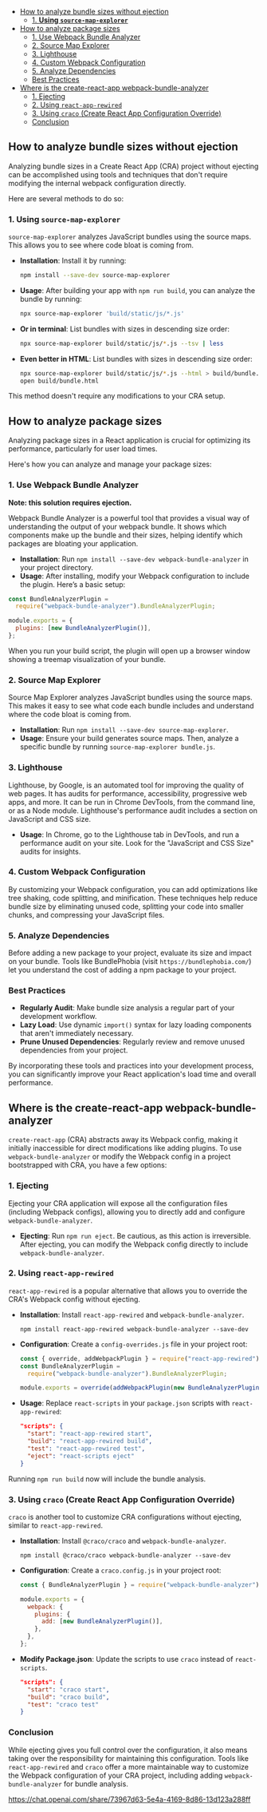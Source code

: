 - [How to analyze bundle sizes without ejection](#how-to-analyze-bundle-sizes-without-ejection)
  - [1. **Using `source-map-explorer`**](#1-using-source-map-explorer)
- [How to analyze package sizes](#how-to-analyze-package-sizes)
  - [1. Use Webpack Bundle Analyzer](#1-use-webpack-bundle-analyzer)
  - [2. Source Map Explorer](#2-source-map-explorer)
  - [3. Lighthouse](#3-lighthouse)
  - [4. Custom Webpack Configuration](#4-custom-webpack-configuration)
  - [5. Analyze Dependencies](#5-analyze-dependencies)
  - [Best Practices](#best-practices)
- [Where is the create-react-app webpack-bundle-analyzer](#where-is-the-create-react-app-webpack-bundle-analyzer)
  - [1. Ejecting](#1-ejecting)
  - [2. Using `react-app-rewired`](#2-using-react-app-rewired)
  - [3. Using `craco` (Create React App Configuration Override)](#3-using-craco-create-react-app-configuration-override)
  - [Conclusion](#conclusion)

## How to analyze bundle sizes without ejection

Analyzing bundle sizes in a Create React App (CRA) project without ejecting can be accomplished using tools and techniques that don't require modifying the internal webpack configuration directly.

Here are several methods to do so:

### 1. **Using `source-map-explorer`**

`source-map-explorer` analyzes JavaScript bundles using the source maps. This allows you to see where code bloat is coming from.

- **Installation**: Install it by running:

  ```bash
  npm install --save-dev source-map-explorer
  ```

- **Usage**: After building your app with `npm run build`, you can analyze the bundle by running:

  ```bash
  npx source-map-explorer 'build/static/js/*.js'
  ```

- **Or in terminal**: List bundles with sizes in descending size order:

  ```bash
  npx source-map-explorer build/static/js/*.js --tsv | less
  ```

- **Even better in HTML**: List bundles with sizes in descending size order:
  ```bash
  npx source-map-explorer build/static/js/*.js --html > build/bundle.html
  open build/bundle.html
  ```

This method doesn't require any modifications to your CRA setup.

## How to analyze package sizes

Analyzing package sizes in a React application is crucial for optimizing its performance, particularly for user load times.

Here's how you can analyze and manage your package sizes:

### 1. Use Webpack Bundle Analyzer

**Note: this solution requires ejection.**

Webpack Bundle Analyzer is a powerful tool that provides a visual way of understanding the output of your webpack bundle. It shows which components make up the bundle and their sizes, helping identify which packages are bloating your application.

- **Installation**: Run `npm install --save-dev webpack-bundle-analyzer` in your project directory.
- **Usage**: After installing, modify your Webpack configuration to include the plugin. Here’s a basic setup:

```js
const BundleAnalyzerPlugin =
  require("webpack-bundle-analyzer").BundleAnalyzerPlugin;

module.exports = {
  plugins: [new BundleAnalyzerPlugin()],
};
```

When you run your build script, the plugin will open up a browser window showing a treemap visualization of your bundle.

### 2. Source Map Explorer

Source Map Explorer analyzes JavaScript bundles using the source maps. This makes it easy to see what code each bundle includes and understand where the code bloat is coming from.

- **Installation**: Run `npm install --save-dev source-map-explorer`.
- **Usage**: Ensure your build generates source maps. Then, analyze a specific bundle by running `source-map-explorer bundle.js`.

### 3. Lighthouse

Lighthouse, by Google, is an automated tool for improving the quality of web pages. It has audits for performance, accessibility, progressive web apps, and more. It can be run in Chrome DevTools, from the command line, or as a Node module. Lighthouse's performance audit includes a section on JavaScript and CSS size.

- **Usage**: In Chrome, go to the Lighthouse tab in DevTools, and run a performance audit on your site. Look for the "JavaScript and CSS Size" audits for insights.

### 4. Custom Webpack Configuration

By customizing your Webpack configuration, you can add optimizations like tree shaking, code splitting, and minification. These techniques help reduce bundle size by eliminating unused code, splitting your code into smaller chunks, and compressing your JavaScript files.

### 5. Analyze Dependencies

Before adding a new package to your project, evaluate its size and impact on your bundle. Tools like BundlePhobia (visit `https://bundlephobia.com/`) let you understand the cost of adding a npm package to your project.

### Best Practices

- **Regularly Audit**: Make bundle size analysis a regular part of your development workflow.
- **Lazy Load**: Use dynamic `import()` syntax for lazy loading components that aren't immediately necessary.
- **Prune Unused Dependencies**: Regularly review and remove unused dependencies from your project.

By incorporating these tools and practices into your development process, you can significantly improve your React application's load time and overall performance.

## Where is the create-react-app webpack-bundle-analyzer

`create-react-app` (CRA) abstracts away its Webpack config, making it initially inaccessible for direct modifications like adding plugins. To use `webpack-bundle-analyzer` or modify the Webpack config in a project bootstrapped with CRA, you have a few options:

### 1. Ejecting

Ejecting your CRA application will expose all the configuration files (including Webpack configs), allowing you to directly add and configure `webpack-bundle-analyzer`.

- **Ejecting**: Run `npm run eject`. Be cautious, as this action is irreversible. After ejecting, you can modify the Webpack config directly to include `webpack-bundle-analyzer`.

### 2. Using `react-app-rewired`

`react-app-rewired` is a popular alternative that allows you to override the CRA's Webpack config without ejecting.

- **Installation**: Install `react-app-rewired` and `webpack-bundle-analyzer`.

  ```
  npm install react-app-rewired webpack-bundle-analyzer --save-dev
  ```

- **Configuration**: Create a `config-overrides.js` file in your project root:

  ```js
  const { override, addWebpackPlugin } = require("react-app-rewired");
  const BundleAnalyzerPlugin =
    require("webpack-bundle-analyzer").BundleAnalyzerPlugin;

  module.exports = override(addWebpackPlugin(new BundleAnalyzerPlugin()));
  ```

- **Usage**: Replace `react-scripts` in your `package.json` scripts with `react-app-rewired`:

  ```json
  "scripts": {
    "start": "react-app-rewired start",
    "build": "react-app-rewired build",
    "test": "react-app-rewired test",
    "eject": "react-scripts eject"
  }
  ```

Running `npm run build` now will include the bundle analysis.

### 3. Using `craco` (Create React App Configuration Override)

`craco` is another tool to customize CRA configurations without ejecting, similar to `react-app-rewired`.

- **Installation**: Install `@craco/craco` and `webpack-bundle-analyzer`.

  ```
  npm install @craco/craco webpack-bundle-analyzer --save-dev
  ```

- **Configuration**: Create a `craco.config.js` in your project root:

  ```js
  const { BundleAnalyzerPlugin } = require("webpack-bundle-analyzer");

  module.exports = {
    webpack: {
      plugins: {
        add: [new BundleAnalyzerPlugin()],
      },
    },
  };
  ```

- **Modify Package.json**: Update the scripts to use `craco` instead of `react-scripts`.

  ```json
  "scripts": {
    "start": "craco start",
    "build": "craco build",
    "test": "craco test"
  }
  ```

### Conclusion

While ejecting gives you full control over the configuration, it also means taking over the responsibility for maintaining this configuration. Tools like `react-app-rewired` and `craco` offer a more maintainable way to customize the Webpack configuration of your CRA project, including adding `webpack-bundle-analyzer` for bundle analysis.

https://chat.openai.com/share/73967d63-5e4a-4169-8d86-13d123a288ff
